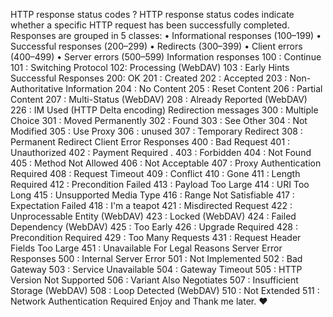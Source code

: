 HTTP response status codes ? 
HTTP response status codes indicate whether a specific HTTP request has been successfully completed. 
 Responses are grouped in 5 classes:
• Informational responses (100–199)
• Successful responses (200–299)
• Redirects (300–399)
• Client errors (400–499)
• Server errors (500–599)
 Information responses
100 : Continue
101 : Switching Protocol
102: Processing (WebDAV)
103 : Early Hints
 Successful Responses
200: OK 
201 : Created
202 : Accepted
203 : Non-Authoritative Information
204 : No Content
205 : Reset Content
206 : Partial Content
207 : Multi-Status (WebDAV)
208 : Already Reported (WebDAV)
226 : IM Used (HTTP Delta encoding)
 Redirection messages
300 : Multiple Choice
301 : Moved Permanently
302 : Found
303 : See Other
304 : Not Modified
305 : Use Proxy 
306 : unused
307 : Temporary Redirect
308 : Permanent Redirect
 Client Error Responses
400 : Bad Request
401 : Unauthorized
402 : Payment Required .
403 : Forbidden
404 : Not Found
405 : Method Not Allowed
406 : Not Acceptable
407 : Proxy Authentication Required
408 : Request Timeout
409 : Conflict
410 : Gone
411 : Length Required
412 : Precondition Failed
413 : Payload Too Large
414 : URI Too Long
415 : Unsupported Media Type
416 : Range Not Satisfiable
417 : Expectation Failed
418 : I'm a teapot
421 : Misdirected Request
422 : Unprocessable Entity (WebDAV)
423 : Locked (WebDAV)
424 : Failed Dependency (WebDAV)
425 : Too Early 
426 : Upgrade Required
428 : Precondition Required
429 : Too Many Requests
431 : Request Header Fields Too Large
451 : Unavailable For Legal Reasons
 Server Error Responses
500 : Internal Server Error
501 : Not Implemented
502 : Bad Gateway
503 : Service Unavailable
504 : Gateway Timeout
505 : HTTP Version Not Supported
506 : Variant Also Negotiates
507 : Insufficient Storage (WebDAV)
508 : Loop Detected (WebDAV)
510 : Not Extended
511 : Network Authentication Required
Enjoy and Thank me later. ❤️
